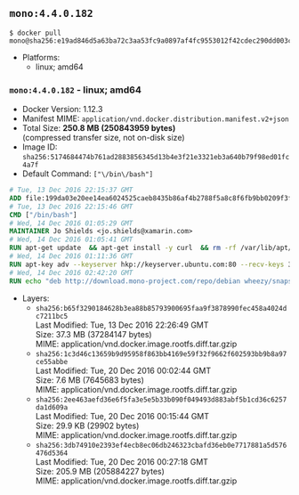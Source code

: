 ## `mono:4.4.0.182`

```console
$ docker pull mono@sha256:e19ad846d5a63ba72c3aa53fc9a0897af4fc9553012f42cdec290dd003c099d9
```

-	Platforms:
	-	linux; amd64

### `mono:4.4.0.182` - linux; amd64

-	Docker Version: 1.12.3
-	Manifest MIME: `application/vnd.docker.distribution.manifest.v2+json`
-	Total Size: **250.8 MB (250843959 bytes)**  
	(compressed transfer size, not on-disk size)
-	Image ID: `sha256:5174684474b761ad2883856345d13b4e3f21e3321eb3a640b79f98ed01fc4a7f`
-	Default Command: `["\/bin\/bash"]`

```dockerfile
# Tue, 13 Dec 2016 22:15:37 GMT
ADD file:199da03e20ee14ea6024525caeb8435b86af4b2788f5a8c8f6fb9bb0209f3fff in / 
# Tue, 13 Dec 2016 22:15:46 GMT
CMD ["/bin/bash"]
# Wed, 14 Dec 2016 01:05:29 GMT
MAINTAINER Jo Shields <jo.shields@xamarin.com>
# Wed, 14 Dec 2016 01:05:41 GMT
RUN apt-get update 	&& apt-get install -y curl 	&& rm -rf /var/lib/apt/lists/*
# Wed, 14 Dec 2016 01:11:36 GMT
RUN apt-key adv --keyserver hkp://keyserver.ubuntu.com:80 --recv-keys 3FA7E0328081BFF6A14DA29AA6A19B38D3D831EF
# Wed, 14 Dec 2016 02:42:20 GMT
RUN echo "deb http://download.mono-project.com/repo/debian wheezy/snapshots/4.4.0.182 main" > /etc/apt/sources.list.d/mono-xamarin.list 	&& apt-get update 	&& apt-get install -y binutils mono-devel ca-certificates-mono fsharp mono-vbnc nuget referenceassemblies-pcl 	&& rm -rf /var/lib/apt/lists/* /tmp/*
```

-	Layers:
	-	`sha256:b65f3290184628b3ea88b85793900695faa9f3878990fec458a4024dc7211bc5`  
		Last Modified: Tue, 13 Dec 2016 22:26:49 GMT  
		Size: 37.3 MB (37284147 bytes)  
		MIME: application/vnd.docker.image.rootfs.diff.tar.gzip
	-	`sha256:1c3d46c13659b9d95958f863bb4169e59f32f9662f602593bb9b8a97ce55abbe`  
		Last Modified: Tue, 20 Dec 2016 00:02:44 GMT  
		Size: 7.6 MB (7645683 bytes)  
		MIME: application/vnd.docker.image.rootfs.diff.tar.gzip
	-	`sha256:2ee463aefd36e6f5fa3e5e5b33b090f049493d883abf5b1cd36c6257da1d609a`  
		Last Modified: Tue, 20 Dec 2016 00:15:44 GMT  
		Size: 29.9 KB (29902 bytes)  
		MIME: application/vnd.docker.image.rootfs.diff.tar.gzip
	-	`sha256:3db74910e2393ef4ecb8ec06db246323cbafd36eb0e7717881a5d576476d5364`  
		Last Modified: Tue, 20 Dec 2016 00:27:18 GMT  
		Size: 205.9 MB (205884227 bytes)  
		MIME: application/vnd.docker.image.rootfs.diff.tar.gzip

